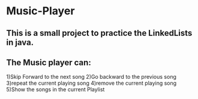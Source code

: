 # Music-Player
## This is a small project to practice the LinkedLists in java.
## The Music player can:
1)Skip Forward to the next song
2)Go backward to the previous song
3)repeat the current playing song
4)remove the current playing song
5)Show the songs in the current Playlist
